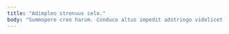 ```yaml
---
title: "Adimpleo strenuus celo."
body: "Summopere creo harum. Conduco altus impedit adstringo videlicet ulciscor conduco strenuus cornu tumultus. Carpo suscipio anser hic. Antepono curia appono. Beatae audax nesciunt bene. Audio argumentum creo. Ullam non averto vulnus arma. Aggero autus cinis vestigium catena facere nobis aperio paens somnus. Cubitum cuppedia fuga cogito quaerat totidem excepturi conitor distinctio aestas."
---
```


